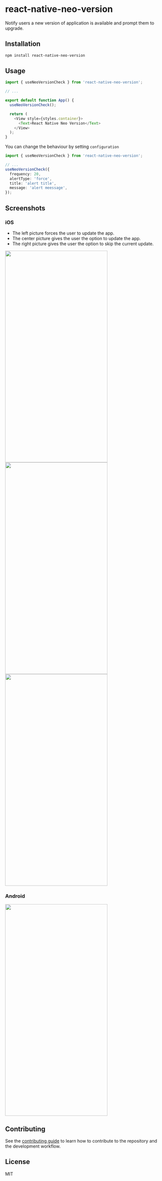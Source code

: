 # react-native-neo-version

Notify users a new version of application is available and prompt them to upgrade.

## Installation

```sh
npm install react-native-neo-version
```

## Usage

```ts
import { useNeoVersionCheck } from 'react-native-neo-version';

// ...

export default function App() {
  useNeoVersionCheck();

  return (
    <View style={styles.container}>
      <Text>React Native Neo Version</Text>
    </View>
  );
}
```

You can change the behaviour by setting `configuration`

```ts
import { useNeoVersionCheck } from 'react-native-neo-version';

// ...
useNeoVersionCheck({
  frequency: 20,
  alertType: 'force',
  title: 'alert title',
  message: 'alert meessage',
});
```

## Screenshots

### iOS
- The left picture forces the user to update the app.
- The center picture gives the user the option to update the app.
- The right picture gives the user the option to skip the current update.

<img src="https://github.com/duguyihou/react-native-neo-version/assets/9347790/787e73fc-905f-4b02-b865-adb8c01bf231" width="330" height="680" />
<img src="https://github.com/duguyihou/react-native-neo-version/assets/9347790/b23e70a9-7cd2-4200-b505-fe753844f433" width="330" height="680" />
<img src="https://github.com/duguyihou/react-native-neo-version/assets/9347790/9bf85b81-a204-418d-835e-341f77d85d2d" width="330" height="680" />

### Android

<img src="https://github.com/duguyihou/react-native-neo-version/assets/9347790/463da71e-8232-4323-8b52-f590b4c34019" width="330" height="680" />



## Contributing

See the [contributing guide](CONTRIBUTING.md) to learn how to contribute to the repository and the development workflow.

## License

MIT

